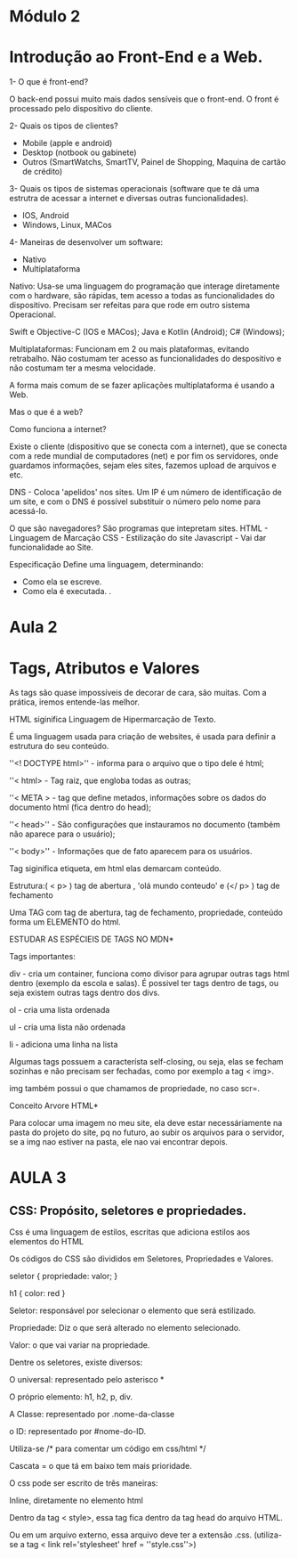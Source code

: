 
# Módulo 2

# Introdução ao Front-End e a Web.

1- O que é front-end?

O back-end possui muito mais dados sensíveis que o front-end. O front é processado pelo dispositivo do cliente.

2- Quais os tipos de clientes?

- Mobile (apple e android)
- Desktop (notbook ou gabinete)
- Outros (SmartWatchs, SmartTV, Painel de Shopping, Maquina de cartão de crédito)

3- Quais os tipos de sistemas operacionais (software que te dá uma estrutra de acessar a internet e diversas outras funcionalidades).

- IOS, Android
- Windows, Linux, MACos

4- Maneiras de desenvolver um software:
- Nativo
- Multiplataforma

Nativo:
Usa-se uma linguagem do programação que interage diretamente com o hardware, são rápidas, tem acesso a todas as funcionalidades do dispositivo. Precisam ser refeitas para que rode em outro sistema Operacional.

Swift e Objective-C (IOS e MACos);
Java e Kotlin (Android);
C# (Windows);

Multiplataformas:
Funcionam em 2 ou mais plataformas, evitando retrabalho. Não costumam ter acesso as funcionalidades do despositivo e não costumam ter a mesma velocidade.

A forma mais comum de se fazer aplicações multiplataforma é usando a Web.

Mas o que é a web?

Como funciona a internet?

Existe o cliente (dispositivo que se conecta com a internet), que se conecta com a rede mundial de computadores (net) e por fim os servidores, onde guardamos informações, sejam eles sites, fazemos upload de arquivos e etc.

DNS - Coloca 'apelidos' nos sites. Um IP é um número de identificação de um site, e com o DNS é possível substituir o número pelo nome para acessá-lo.

O que são navegadores?
São programas que intepretam sites.
HTML - Linguagem de Marcação
CSS - Estilização do site
Javascript - Vai dar funcionalidade ao Site.

Especificação
Define uma linguagem, determinando:
- Como ela se escreve.
- Como ela é executada.
.

# Aula 2

# Tags, Atributos e Valores

As tags são quase impossíveis de decorar de cara, são muitas. Com a prática, iremos entende-las melhor.

HTML siginifica Linguagem de Hipermarcação de Texto.

É uma linguagem usada para criação de websites, é usada para definir a estrutura do seu conteúdo.

''<! DOCTYPE html>'' - informa para o arquivo que o tipo dele é html;

''< html> - Tag raiz, que engloba todas as outras;

''< META > - tag que define metados, informações sobre os dados do documento html (fica dentro do head);

''< head>'' - São configurações que instauramos no documento (também não aparece para o usuário);

''< body>'' - Informações que de fato aparecem para os usuários.

Tag siginifica etiqueta, em html elas demarcam conteúdo.

Estrutura:( < p> ) tag de abertura  , 'olá mundo conteudo' e (</ p> ) tag de fechamento

Uma TAG com tag de abertura, tag de fechamento, propriedade, conteúdo forma um ELEMENTO do html.

ESTUDAR AS ESPÉCIEIS DE TAGS NO MDN*

Tags importantes:

div - cria um container, funciona como divisor para agrupar outras tags html dentro (exemplo da escola e salas). É possivel ter tags dentro de tags, ou seja existem outras tags dentro dos divs.

ol - cria uma lista ordenada

ul - cria uma lista não ordenada

li - adiciona uma linha na lista

Algumas tags possuem a característa self-closing, ou seja, elas se fecham sozinhas e não precisam ser fechadas, como por exemplo a tag < img>.

img também possui o que chamamos de propriedade, no caso scr=.

Conceito Arvore HTML*

Para colocar uma imagem no meu site, ela deve estar necessáriamente na pasta do projeto do site, pq no futuro, ao subir os arquivos para o servidor, se a img nao estiver na pasta, ele nao vai encontrar depois.

# AULA 3

## CSS: Propósito, seletores e propriedades.

Css é uma linguagem de estilos, escritas que adiciona estilos aos elementos do HTML

Os códigos do CSS são divididos em Seletores, Propriedades e Valores.

seletor {
    propriedade: valor;
}

h1 {
    color: red
}

Seletor: responsável por selecionar o elemento que será estilizado.

Propriedade: Diz o que será alterado no elemento selecionado.

Valor: o que vai variar na propriedade.

Dentre os seletores, existe diversos:

O universal: representado pelo asterisco *

O próprio elemento: h1, h2, p, div.

A Classe: representado por .nome-da-classe

o ID: representado por #nome-do-ID.

Utiliza-se /* para comentar um código em css/html */

Cascata = o que tá em baixo tem mais prioridade.

O css pode ser escrito de três maneiras:

Inline, diretamente no elemento html

Dentro da tag < style>, essa tag fica dentro da tag head do arquivo HTML.

Ou em um arquivo externo, essa arquivo deve ter a extensão .css. (utiliza-se a tag < link rel='stylesheet' href = ''style.css''>)